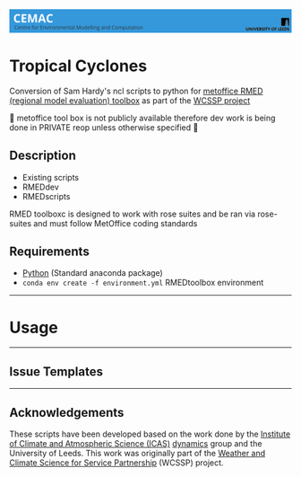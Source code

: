 <div align="center">
<a href="https://www.cemac.leeds.ac.uk/">
  <img src="https://github.com/cemac/cemac_generic/blob/master/Images/cemac.png"></a>
  <br>
</div>

# Tropical Cyclones

Conversion of Sam Hardy's ncl scripts to python for [metoffice RMED (regional model evaluation) toolbox](https://code.metoffice.gov.uk/trac/rmedtoolbox/) as part of the [WCSSP project](https://www.metoffice.gov.uk/research/collaboration/newton/wcssp-se-asia/wp3)

:construction: metoffice tool box is not publicly available therefore dev work is being done in PRIVATE reop unless otherwise specified :construction:

## Description ##

* Existing scripts
* RMEDdev
* RMEDscripts

RMED toolboxc is designed to work with rose suites and be ran via rose-suites and must follow MetOffice coding standards


## Requirements ##

* [Python](https://www.anaconda.com/download/) (Standard anaconda package)
* `conda env create -f environment.yml` RMEDtoolbox environment


<hr>

# Usage #


<hr>


## Issue Templates ##


<hr>

## Acknowledgements ##

These scripts have been developed based on the work done by the [Institute of Climate and Atmospheric Science (ICAS)](http://www.see.leeds.ac.uk/research/icas/) [dynamics](http://www.see.leeds.ac.uk/research/icas/research-themes/atmosphere/) group and the University of Leeds. This work was originally part of the [Weather and Climate Science for Service Partnership](https://www.metoffice.gov.uk/research/collaboration/newton/wcssp-southeast-asia) (WCSSP) project.
